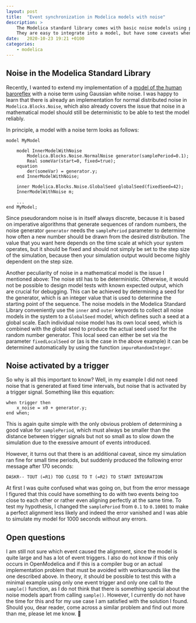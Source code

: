```yaml
---
layout: post
title:  "Event synchronization in Modelica models with noise"
description: >
    The Modelica standard library comes with basic noise models using pseudorandom numbers.
    They are easy to integrate into a model, but have some caveats when the sample period of the noise perfectly aligns with another event.
date:   2020-10-23 19:21 +0100
categories:
    - modelica
---
```


## Noise in the Modelica Standard Library

Recently, I wanted to extend my implementation of a [model of the human baroreflex](https://github.com/CSchoel/shm) with a noise term using Gaussian white noise.
I was happy to learn that there is already an implementation for normal distributed noise in `Modelica.Blocks.Noise`, which also already covers the issue that noise in a mathematical model should still be deterministic to be able to test the model reliably.

In principle, a model with a noise term looks as follows:

```modelica
model MyModel

    model InnerModelWithNoise
        Modelica.Blocks.Noise.NormalNoise generator(samplePeriod=0.1);
        Real someVar(start=0, fixed=true);
    equation
        der(someVar) = generator.y;
    end InnerModelWithNoise;

    inner Modelica.Blocks.Noise.GlobalSeed globalSeed(fixedSeed=42);
    InnerModelWithNoise m;

    ...
end MyModel;
```

Since pseudorandom noise is in itself always discrete, because it is based on imperative algorithms that generate sequences of random numbers, the noise generator `generator` needs the `samplePeriod` parameter to determine how often a new number should be drawn from the desired distribution.
The value that you want here depends on the time scale at which your system operates, but it should be fixed and should not simply be set to the step size of the simulation, because then your simulation output would become highly dependent on the step size.

Another peculiarity of noise in a mathematical model is the issue I mentioned above: The noise stil has to be deterministic.
Otherwise, it would not be possible to design model tests with known expected output, which are crucial for debugging.
This can be achieved by determining a seed for the generator, which is an integer value that is used to determine the starting point of the sequence.
The noise models in the Modelica Standard Library conveniently use the `inner` and `outer` keywords to collect all noise models in the system to a `GlobalSeed` model, which defines such a seed at a global scale.
Each individual noise model has its own local seed, which is combined with the global seed to produce the actual seed used for the random number generator.
This local seed can either be set via the parameter `fixedLocalSeed` or (as is the case in the above example) it can be determined automatically by using the function `impureRandomInteger`.

## Noise activated by a trigger

So why is all this important to know?
Well, in my example I did not need noise that is generated at fixed time intervals, but noise that is activated by a trigger signal.
Something like this equation:

```
when trigger then
    x_noise = x0 + generator.y;
end when;
```

This is again quite simple with the only obvious problem of determining a good value for `samplePeriod`, which must always be smaller than the distance between trigger signals but not so small as to slow down the simulation due to the exessive amount of events introduced.

However, it turns out that there is an additional caveat, since my simulation ran fine for small time periods, but suddenly produced the following error message after 170 seconds:

```verbatim
DASKR-- TOUT (=R1) TOO CLOSE TO T (=R2) TO START INTEGRATION
```

At first I was quite confused what was going on, but from the error message I figured that this could have something to do with two events being too close to each other or rather even aligning perfectly at the same time.
To test my hypothesis, I changed the `samplePeriod` from `0.1` to `0.10001` to make a perfect alignment less likely and indeed the error vanished and I was able to simulate my model for 1000 seconds without any errors.

## Open questions

I am still not sure which event caused the alignment, since the model is quite large and has a lot of event triggers.
I also do not know if this only occurs in OpenModelica and if this is a compiler bug or an actual implementation problem that must be avoided with workarounds like the one described above.
In theory, it should be possible to test this with a minimal example using only one event trigger and only one call to the `sample()` function, as I do not think that there is something special about the noise models apart from calling `sample()`.
However, I currently do not have the time for this and for my use case I am satisfied with the solution I found.
Should you, dear reader, come across a similar problem and find out more than me, please let me know. :slightly_smiling_face:
